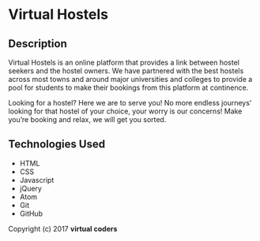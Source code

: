 # Virtual Hostels

## Description

Virtual Hostels is an online platform that provides a link between hostel seekers and the hostel owners. We have partnered with the best hostels across most towns and around major universities and colleges to provide a pool for students to make their bookings from this platform at continence.

Looking for a hostel? Here we are to serve you! No more endless journeys’ looking for that hostel of your choice, your worry is our concerns! Make you’re booking and relax, we will get you sorted.

## Technologies Used

* HTML
* CSS
* Javascript
* jQuery
* Atom
* Git
* GitHub

Copyright (c) 2017  **virtual coders**

